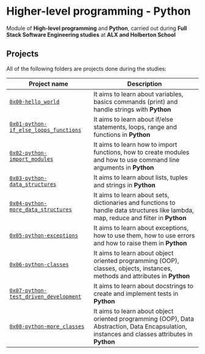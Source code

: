 # Higher-level programming - Python
Module of **High-level programming** and **Python**, carried out during **Full Stack Software Engineering studies** at **ALX and Holberton School**

## Projects
All of the following folders are projects done during the studies:

| Project name | Description |
| ------------ | ----------- |
| [`0x00-hello_world`](https://github.com/Joephy527/alx-higher_level_programming/tree/master/0x00-python-hello_world) | It aims to learn about variables, basics commands (print) and handle strings with **Python** |
| [`0x01-python-if_else_loops_functions`](https://github.com/Joephy527/alx-higher_level_programming/tree/master/0x01-python-if_else_loops_functions) | It aims to learn about if/else statements, loops, range and functions in **Python** |
| [`0x02-python-import_modules`](https://github.com/Joephy527/alx-higher_level_programming/tree/master/0x02-python-import_modules) | It aims to learn how to import functions, how to create modules and how to use command line arguments in **Python** |
| [`0x03-python-data_structures`](https://github.com/Joephy527/alx-higher_level_programming/tree/master/0x03-python-data_structures) | It aims to learn about lists, tuples and strings in **Python** |
| [`0x04-python-more_data_structures`](https://github.com/Joephy527/alx-higher_level_programming/tree/master/0x04-python-more_data_structures) |It aims to learn about sets, dictionaries and functions to handle data structures like lambda, map, reduce and filter in **Python** |
| [`0x05-python-exceptions`](https://github.com/Joephy527/alx-higher_level_programming/tree/master/0x05-python-exceptions) |It aims to learn about exceptions, how to use them, how to use errors and how to raise them in **Python** |
| [`0x06-python-classes`](https://github.com/Joephy527/alx-higher_level_programming/tree/master/0x06-python-classes) |It aims to learn about object oriented programming (OOP), classes, objects, instances, methods and attributes in **Python** |
| [`0x07-python-test_driven_development`](https://github.com/Joephy527/alx-higher_level_programming/tree/master/0x07-python-test_driven_development) |It aims to learn about docstrings to create and implement tests in **Python** |
| [`0x08-python-more_classes`](https://github.com/Joephy527/alx-higher_level_programming/tree/master/0x08-python-more_classes) |It aims to learn about object oriented programming (OOP), Data Abstraction, Data Encapsulation, instances and classes attributes in **Python** |
